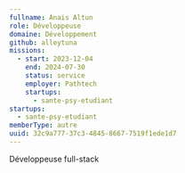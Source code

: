 ```yaml
---
fullname: Anais Altun
role: Développeuse
domaine: Développement
github: alleytuna
missions:
  - start: 2023-12-04
    end: 2024-07-30
    status: service
    employer: Pathtech
    startups:
      - sante-psy-etudiant
startups:
  - sante-psy-etudiant
memberType: autre
uuid: 32c9a777-37c3-4845-8667-7519f1ede1d7
---
```

Développeuse full-stack